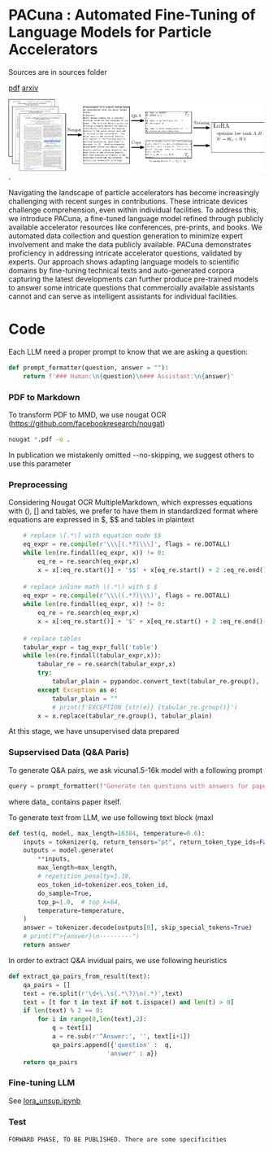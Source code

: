 # PACuna : Automated Fine-Tuning of Language Models for Particle Accelerators
Sources are in sources folder

[pdf](NeurIPS_2023_LLM.pdf) [arxiv](https://arxiv.org/abs/2310.19106)

![Pipeline](pipeline.png "Pipeline").

Navigating the landscape of particle accelerators has become increasingly challenging with recent surges in contributions. These intricate devices challenge comprehension, even within individual facilities.
To address this, we introduce PACuna, a fine-tuned language model refined through publicly available accelerator resources like conferences, pre-prints, and books.
We automated data collection and question generation to minimize expert involvement and make the data publicly available.
PACuna demonstrates proficiency in addressing intricate accelerator questions, validated by experts.
Our approach shows adapting language models to scientific domains by fine-tuning technical texts and auto-generated corpora capturing the latest developments can further produce pre-trained models to answer some intricate questions that commercially available assistants cannot and can serve as intelligent assistants for individual facilities.


# Code
Each LLM need a proper prompt to know that we are asking a question:
```python
def prompt_formatter(question, answer = ""):
    return f'### Human:\n{question}\n### Assistant:\n{answer}'
```

### PDF to Markdown
To transform PDF to MMD, we use nougat OCR (https://github.com/facebookresearch/nougat)
```bash
nougat *.pdf -o .
```
In publication we mistakenly omitted  --no-skipping, we suggest others to use this parameter 

### Preprocessing
Considering Nougat OCR MultipleMarkdown, which expresses equations with \(\), \[\] and tables, we prefer to have them in standardized format where equations are expressed in $, $$ and tables in plaintext 
```python
    # replace \[.*\] with equation mode $$
    eq_expr = re.compile(r'\\\[(.*?)\\\]', flags = re.DOTALL)
    while len(re.findall(eq_expr, x)) != 0:
        eq_re = re.search(eq_expr,x)
        x = x[:eq_re.start()] + '$$' + x[eq_re.start() + 2 :eq_re.end()-2] + '$$' + x[eq_re.end():]

    # replace inline math \(.*\) with $ $
    eq_expr = re.compile(r'\\\((.*?)\\\)', flags = re.DOTALL)
    while len(re.findall(eq_expr, x)) != 0:
        eq_re = re.search(eq_expr,x)
        x = x[:eq_re.start()] + '$' + x[eq_re.start() + 2 :eq_re.end()-2] + '$' + x[eq_re.end():]
        
    # replace tables
    tabular_expr = tag_expr_full('table')
    while len(re.findall(tabular_expr,x)):
        tabular_re = re.search(tabular_expr,x)
        try:
            tabular_plain = pypandoc.convert_text(tabular_re.group(), 'markdown',format = 'latex', extra_args=['--wrap=none'])
        except Exception as e:
            tabular_plain = ""
            # print(f'EXCEPTION {str(e)} {tabular_re.group()}')
        x = x.replace(tabular_re.group(), tabular_plain)
```

At this stage, we have unsupervised data prepared

### Supservised Data (Q&A Paris)
To generate Q&A pairs, we ask vicuna1.5-16k model with a following prompt
```python
query = prompt_formatter(f"Generate ten questions with answers for paper:\"{data_}\"")
```
where data_ contains paper itself. 

To generate text from LLM, we use following text block (maxl
```python
def test(q, model, max_length=16384, temperature=0.6):
    inputs = tokenizer(q, return_tensors="pt", return_token_type_ids=False).to(device)
    outputs = model.generate(
        **inputs,
        max_length=max_length,
        # repetition_penalty=1.18,
        eos_token_id=tokenizer.eos_token_id,
        do_sample=True,
        top_p=1.0,  # top_k=64,
        temperature=temperature,
    )
    answer = tokenizer.decode(outputs[0], skip_special_tokens=True)
    # print(f">{answer}\n---------")
    return answer
```

In order to extract Q&A invidual pairs, we use following heuristics
```python
def extract_qa_pairs_from_result(text):
    qa_pairs = []
    text = re.split(r'\d+\.\s(.*\?)\n(.*)',text)
    text = [t for t in text if not t.isspace() and len(t) > 0]
    if len(text) % 2 == 0:
        for i in range(0,len(text),2):
            q = text[i]
            a = re.sub(r'^Answer:', '', text[i+1])
            qa_pairs.append({'question' :  q,
                           'answer' : a})
    return qa_pairs
```

### Fine-tuning LLM
See [lora_unsup.ipynb](lora_unsup.ipynb)

### Test
```diff
FORWARD PHASE, TO BE PUBLISHED. There are some specificities
```
